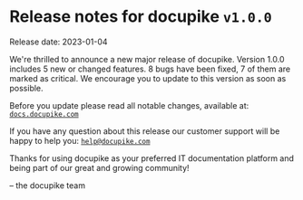 # Release notes for docupike `v1.0.0`

Release date: 2023-01-04

We're thrilled to announce a new major release of docupike. Version 1.0.0 includes 5 new or changed features. 8 bugs have been fixed, 7 of them are marked as critical. We encourage you to update to this version as soon as possible.

Before you update please read all notable changes, available at: [`docs.docupike.com`](https://docs.docupike.com/ref/changelog.html)

If you have any question about this release our customer support will be happy to help you: [`help@docupike.com`](mailto:help@docupike.com)

Thanks for using docupike as your preferred IT documentation platform and being part of our great and growing community!

– the docupike team

